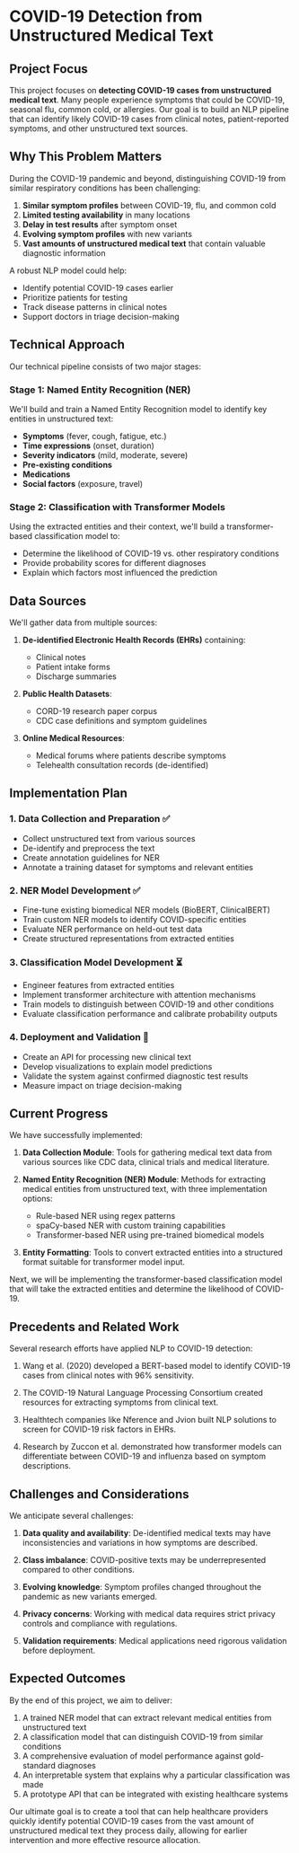 # COVID-19 Detection from Unstructured Medical Text

## Project Focus

This project focuses on **detecting COVID-19 cases from unstructured medical text**. Many people experience symptoms that could be COVID-19, seasonal flu, common cold, or allergies. Our goal is to build an NLP pipeline that can identify likely COVID-19 cases from clinical notes, patient-reported symptoms, and other unstructured text sources.

## Why This Problem Matters

During the COVID-19 pandemic and beyond, distinguishing COVID-19 from similar respiratory conditions has been challenging:

1. **Similar symptom profiles** between COVID-19, flu, and common cold
2. **Limited testing availability** in many locations
3. **Delay in test results** after symptom onset
4. **Evolving symptom profiles** with new variants
5. **Vast amounts of unstructured medical text** that contain valuable diagnostic information

A robust NLP model could help:
- Identify potential COVID-19 cases earlier
- Prioritize patients for testing
- Track disease patterns in clinical notes
- Support doctors in triage decision-making 

## Technical Approach

Our technical pipeline consists of two major stages:

### Stage 1: Named Entity Recognition (NER)
We'll build and train a Named Entity Recognition model to identify key entities in unstructured text:
- **Symptoms** (fever, cough, fatigue, etc.)
- **Time expressions** (onset, duration)
- **Severity indicators** (mild, moderate, severe)
- **Pre-existing conditions**
- **Medications**
- **Social factors** (exposure, travel)

### Stage 2: Classification with Transformer Models
Using the extracted entities and their context, we'll build a transformer-based classification model to:
- Determine the likelihood of COVID-19 vs. other respiratory conditions
- Provide probability scores for different diagnoses
- Explain which factors most influenced the prediction

## Data Sources

We'll gather data from multiple sources:

1. **De-identified Electronic Health Records (EHRs)** containing:
   - Clinical notes
   - Patient intake forms
   - Discharge summaries

2. **Public Health Datasets**:
   - CORD-19 research paper corpus
   - CDC case definitions and symptom guidelines

3. **Online Medical Resources**:
   - Medical forums where patients describe symptoms
   - Telehealth consultation records (de-identified)

## Implementation Plan

### 1. Data Collection and Preparation ✅
- Collect unstructured text from various sources
- De-identify and preprocess the text
- Create annotation guidelines for NER
- Annotate a training dataset for symptoms and relevant entities

### 2. NER Model Development ✅
- Fine-tune existing biomedical NER models (BioBERT, ClinicalBERT)
- Train custom NER models to identify COVID-specific entities
- Evaluate NER performance on held-out test data
- Create structured representations from extracted entities

### 3. Classification Model Development ⏳
- Engineer features from extracted entities
- Implement transformer architecture with attention mechanisms
- Train models to distinguish between COVID-19 and other conditions
- Evaluate classification performance and calibrate probability outputs

### 4. Deployment and Validation 🔄
- Create an API for processing new clinical text
- Develop visualizations to explain model predictions
- Validate the system against confirmed diagnostic test results
- Measure impact on triage decision-making

## Current Progress

We have successfully implemented:

1. **Data Collection Module**: Tools for gathering medical text data from various sources like CDC data, clinical trials and medical literature.

2. **Named Entity Recognition (NER) Module**: Methods for extracting medical entities from unstructured text, with three implementation options:
   - Rule-based NER using regex patterns
   - spaCy-based NER with custom training capabilities
   - Transformer-based NER using pre-trained biomedical models

3. **Entity Formatting**: Tools to convert extracted entities into a structured format suitable for transformer model input.

Next, we will be implementing the transformer-based classification model that will take the extracted entities and determine the likelihood of COVID-19.

## Precedents and Related Work

Several research efforts have applied NLP to COVID-19 detection:

1. Wang et al. (2020) developed a BERT-based model to identify COVID-19 cases from clinical notes with 96% sensitivity.

2. The COVID-19 Natural Language Processing Consortium created resources for extracting symptoms from clinical text.

3. Healthtech companies like Nference and Jvion built NLP solutions to screen for COVID-19 risk factors in EHRs.

4. Research by Zuccon et al. demonstrated how transformer models can differentiate between COVID-19 and influenza based on symptom descriptions.

## Challenges and Considerations

We anticipate several challenges:

1. **Data quality and availability**: De-identified medical texts may have inconsistencies and variations in how symptoms are described.

2. **Class imbalance**: COVID-positive texts may be underrepresented compared to other conditions.

3. **Evolving knowledge**: Symptom profiles changed throughout the pandemic as new variants emerged.

4. **Privacy concerns**: Working with medical data requires strict privacy controls and compliance with regulations.

5. **Validation requirements**: Medical applications need rigorous validation before deployment.

## Expected Outcomes

By the end of this project, we aim to deliver:

1. A trained NER model that can extract relevant medical entities from unstructured text
2. A classification model that can distinguish COVID-19 from similar conditions
3. A comprehensive evaluation of model performance against gold-standard diagnoses
4. An interpretable system that explains why a particular classification was made
5. A prototype API that can be integrated with existing healthcare systems

Our ultimate goal is to create a tool that can help healthcare providers quickly identify potential COVID-19 cases from the vast amount of unstructured medical text they process daily, allowing for earlier intervention and more effective resource allocation.